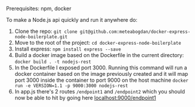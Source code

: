 
Prerequisites: npm, docker

To make a Node.js api quickly and run it anywhere do:
1. Clone the repo: `git clone git@github.com:meteabogdan/docker-express-node-boilerplate.git`
2. Move to the root of the project: `cd docker-express-node-boilerplate`
3. Install express: `npm install express --save`
4. Build a docker image based on the Dockerfile in the current directory: `docker build . -t nodejs-rest`
5. In the Dockerfile I exposed port 3000. Running this command will run a docker container based on the image previously created and it will map port 3000 inside the container to port 9000 on the host machine `docker run -e VERSION=1.1 -p 9000:3000 nodejs-rest`
6. In app.js there's 2 routes `/endpoint1` and `/endpoint2` which you should now be able to hit by going here [localhost:9000/endpoint1](localhost:9000/endpoint1)

